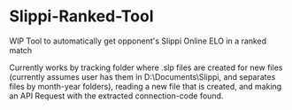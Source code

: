 # Slippi-Ranked-Tool

WIP Tool to automatically get opponent's Slippi Online ELO in a ranked match

Currently works by tracking folder where .slp files are created for new files (currently assumes user has them in D:\Documents\Slippi\, and separates files by month-year folders), reading a new file that is created, and making an API Request with the extracted connection-code found.
